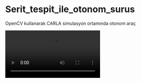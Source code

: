# Serit_tespit_ile_otonom_surus
 OpenCV kullanarak CARLA simulasyon ortamında otonom araç

![Video Açıklaması](video/sürüş_videosu.mp4)
